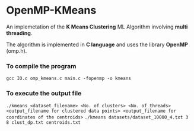 # OpenMP-KMeans

An implemetation of the **K Means Clustering** ML Algorithm involving **multi threading**.

The algorithm is implemented in **C language** and uses the library **OpenMP** (omp.h).

### To compile the program

`gcc IO.c omp_kmeans.c main.c -fopenmp -o kmeans`

### To execute the output file

`./kmeans <dataset_filename> <No. of clusters> <No. of threads> <output_filename for clustered data points> <output_filename for coordinates of the centroids>`
`./kmeans datasets/dataset_10000_4.txt 3 8 clust_dp.txt centroids.txt`
